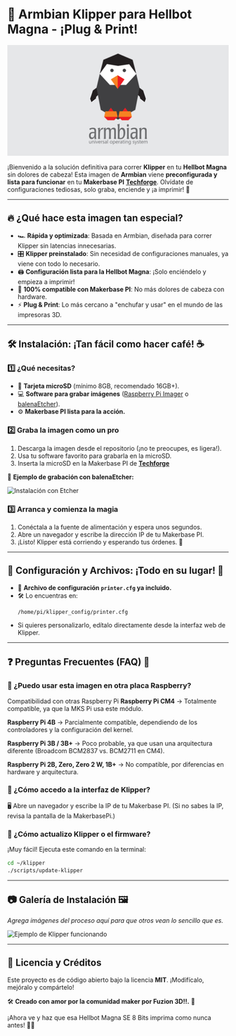 # 🚀 Armbian Klipper para Hellbot Magna - ¡Plug & Print!

![Logo de Armbian](imagenes/armbianlogo.png)

¡Bienvenido a la solución definitiva para correr **Klipper** en tu **Hellbot Magna** sin dolores de cabeza! Esta imagen de **Armbian** viene **preconfigurada y lista para funcionar** en tu **Makerbase PI** [**Techforge**](https://techforge.com.ar/). Olvídate de configuraciones tediosas, solo graba, enciende y ¡a imprimir! 🎉

---

## 🔥 ¿Qué hace esta imagen tan especial?

- 🏎️ **Rápida y optimizada**: Basada en Armbian, diseñada para correr Klipper sin latencias innecesarias.
- 🎛️ **Klipper preinstalado**: Sin necesidad de configuraciones manuales, ya viene con todo lo necesario.
- 🖨️ **Configuración lista para la Hellbot Magna**: ¡Solo enciéndelo y empieza a imprimir!
- 🎯 **100% compatible con Makerbase PI**: No más dolores de cabeza con hardware.
- ⚡ **Plug & Print**: Lo más cercano a "enchufar y usar" en el mundo de las impresoras 3D.

---

## 🛠️ Instalación: ¡Tan fácil como hacer café! ☕

### 1️⃣ ¿Qué necesitas?

- 💾 **Tarjeta microSD** (mínimo 8GB, recomendado 16GB+).
- 💻 **Software para grabar imágenes** ([Raspberry Pi Imager](https://www.raspberrypi.com/software/) o [balenaEtcher](https://www.balena.io/etcher/)).
- ⚙️ **Makerbase PI lista para la acción.**

### 2️⃣ Graba la imagen como un pro

1. Descarga la imagen desde el repositorio (¡no te preocupes, es ligera!).
2. Usa tu software favorito para grabarla en la microSD.
3. Inserta la microSD en la Makerbase PI de [**Techforge**](https://techforge.com.ar/)

🔹 **Ejemplo de grabación con balenaEtcher:**

![Instalación con Etcher](https://www.balena.io/blog/content/images/2021/03/etcher.gif)

### 3️⃣ Arranca y comienza la magia

1. Conéctala a la fuente de alimentación y espera unos segundos.
2. Abre un navegador y escribe la dirección IP de tu Makerbase PI.
3. ¡Listo! Klipper está corriendo y esperando tus órdenes. 🤖

---

## 📁 Configuración y Archivos: ¡Todo en su lugar! 📂

- 📜 **Archivo de configuración `printer.cfg` ya incluido.**
- 🛠️ Lo encuentras en:
  ```
  /home/pi/klipper_config/printer.cfg
  ```
- Si quieres personalizarlo, edítalo directamente desde la interfaz web de Klipper.

---

## ❓ Preguntas Frecuentes (FAQ) 🤔

### 🔹 ¿Puedo usar esta imagen en otra placa Raspberry?
Compatibilidad con otras Raspberry Pi
**Raspberry Pi CM4** → Totalmente compatible, ya que la MKS Pi usa este módulo.

**Raspberry Pi 4B** → Parcialmente compatible, dependiendo de los controladores y la configuración del kernel.

**Raspberry Pi 3B / 3B+** → Poco probable, ya que usan una arquitectura diferente (Broadcom BCM2837 vs. BCM2711 en CM4).

**Raspberry Pi 2B, Zero, Zero 2 W, 1B+** → No compatible, por diferencias en hardware y arquitectura.


### 🔹 ¿Cómo accedo a la interfaz de Klipper?
🖥️ Abre un navegador y escribe la IP de tu Makerbase PI. (Si no sabes la IP, revisa la pantalla de la MakerbasePi.)

### 🔹 ¿Cómo actualizo Klipper o el firmware?
¡Muy fácil! Ejecuta este comando en la terminal:
```bash
cd ~/klipper
./scripts/update-klipper
```

---

## 📷 Galería de Instalación 🖼️
_Agrega imágenes del proceso aquí para que otros vean lo sencillo que es._

![Ejemplo de Klipper funcionando](https://www.klipper3d.org/_images/Fluidd_UI.png)

---

## 📜 Licencia y Créditos
Este proyecto es de código abierto bajo la licencia **MIT**. ¡Modifícalo, mejóralo y compártelo!

🛠️ **Creado con amor por la comunidad maker por Fuzion 3D!!.** 💙

¡Ahora ve y haz que esa Hellbot Magna SE 8 Bits imprima como nunca antes! 🚀🔥



